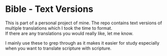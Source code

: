 # Bible - Text Versions
This is part of a personal project of mine. The repo contains text versions of multiple translations which I took the time to format.  
If there are any translations you would really like, let me know.

I mainly use these to grep through as it makes it easier for study especially when you want to translate scripture with scripture.
